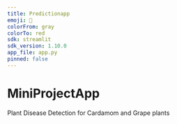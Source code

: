 ```yaml
---
title: Predictionapp
emoji: 🐨
colorFrom: gray
colorTo: red
sdk: streamlit
sdk_version: 1.10.0
app_file: app.py
pinned: false
---
```


# MiniProjectApp
Plant Disease Detection for Cardamom and Grape plants

